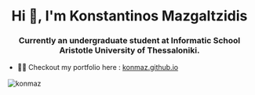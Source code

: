 <h1 align="center">Hi 👋, I'm Konstantinos Mazgaltzidis</h1>
<h3 align="center">Currently an undergraduate student at Informatic School Aristotle University of Thessaloniki.</h3>
<!-- - 🔭 I’m currently working on [Skroutz Common Stores Py](https://github.com/konmaz/skroutz-common-stores-py)  -->

- 👨‍💻 Checkout my portfolio here : [konmaz.github.io](http://konmaz.github.io/)

<p>&nbsp;<img align="center" src="https://github-readme-stats.vercel.app/api?username=konmaz&show_icons=true" alt="konmaz" /></p>
